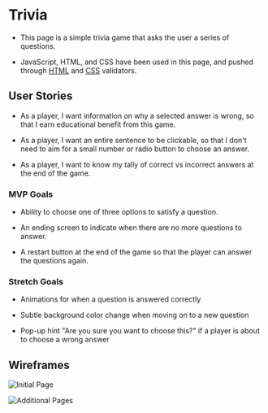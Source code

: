 # Trivia

- This page is a simple trivia game that asks the user a series of questions. 

- JavaScript, HTML, and CSS have been used in this page, and pushed through [HTML](https://html5.validator.nu/) and [CSS](https://jigsaw.w3.org/css-validator/) validators.

## User Stories 

- As a player, I want information on why a selected answer is wrong, so that I earn educational benefit from this game.

- As a player, I want an entire sentence to be clickable, so that I don't need to aim for a small number or radio button to choose an answer. 

- As a player, I want to know my tally of correct vs incorrect answers at the end of the game. 

### MVP Goals
- Ability to choose one of three options to satisfy a question.

- An ending screen to indicate when there are no more questions to answer.

- A restart button at the end of the game so that the player can answer the questions again. 

### Stretch Goals
- Animations for when a question is answered correctly

- Subtle background color change when moving on to a new question

- Pop-up hint "Are you sure you want to choose this?" if a player is about to choose a wrong answer

## Wireframes
![Initial Page](https://media.git.generalassemb.ly/user/30672/files/feff1000-08ba-11eb-8fee-265b5931271b)

![Additional Pages](https://media.git.generalassemb.ly/user/30672/files/0c1bff00-08bb-11eb-89a7-c74ba89978cf)